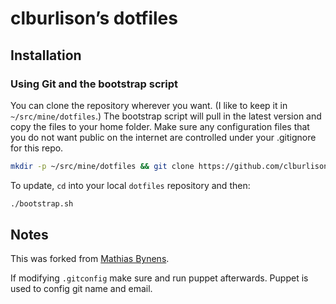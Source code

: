 # clburlison’s dotfiles

## Installation

### Using Git and the bootstrap script

You can clone the repository wherever you want. (I like to keep it in `~/src/mine/dotfiles`.) The bootstrap script will pull in the latest version and copy the files to your home folder. Make sure any configuration files that you do not want public on the internet are controlled under your .gitignore for this repo. 

```bash
mkdir -p ~/src/mine/dotfiles && git clone https://github.com/clburlison/dotfiles.git ~/src/mine/dotfiles && cd dotfiles && ./bootstrap.sh
```

To update, `cd` into your local `dotfiles` repository and then:

```bash
./bootstrap.sh
```

## Notes

This was forked from [Mathias Bynens](https://github.com/mathiasbynens/dotfiles).

If modifying ``.gitconfig`` make sure and run puppet afterwards. Puppet is used to config git name and email.